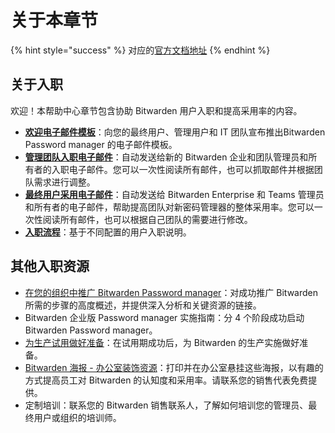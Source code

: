# 关于本章节

{% hint style="success" %}
对应的[官方文档地址](https://bitwarden.com/help/about-onboarding-section/)
{% endhint %}

## 关于入职 <a href="#about-onboarding" id="about-onboarding"></a>

欢迎！本帮助中心章节包含协助 Bitwarden 用户入职和提高采用率的内容。

* [**欢迎电子邮件模板**](welcome-email-templates.md)：向您的最终用户、管理用户和 IT 团队宣布推出Bitwarden Password manager 的电子邮件模板。
* [**管理团队入职电子邮件**](admin-team-onboarding-emails.md)：自动发送给新的 Bitwarden 企业和团队管理员和所有者的入职电子邮件。您可以一次性阅读所有邮件，也可以抓取邮件并根据团队需求进行调整。
* [**最终用户采用电子邮件**](end-user-adoption-emails.md)：自动发送给 Bitwarden Enterprise 和 Teams 管理员和所有者的电子邮件，帮助提高团队对新密码管理器的整体采用率。您可以一次性阅读所有邮件，也可以根据自己团队的需要进行修改。
* [**入职流程**](onboarding-workflows.md)：基于不同配置的用户入职说明。

## 其他入职资源 <a href="#additional-onboarding-resources" id="additional-onboarding-resources"></a>

* [在您的组织中推广 Bitwarden Password manager](https://bitwarden.com/learning/rolling-out-bitwarden-to-your-organization/)：对成功推广 Bitwarden 所需的步骤的高度概述，并提供深入分析和关键资源的链接。
* Bitwarden 企业版 Password manager 实施指南：分 4 个阶段成功启动 Bitwarden Password manager。
* [为生产试用做好准备](https://bitwarden.com/help/prepare-your-org-for-prod/)：在试用期成功后，为 Bitwarden 的生产实施做好准备。
* [Bitwarden 海报 - 办公室装饰资源](https://bitwarden.com/resources/bitwarden-posters/)：打印并在办公室悬挂这些海报，以有趣的方式提高员工对 Bitwarden 的认知度和采用率。请联系您的销售代表免费提供。
* 定制培训：联系您的 Bitwarden 销售联系人，了解如何培训您的管理员、最终用户或组织的培训师。
